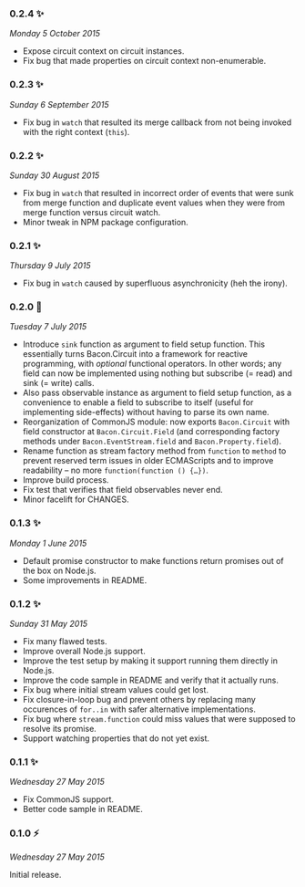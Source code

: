### 0.2.4 :sparkles:
_Monday 5 October 2015_

* Expose circuit context on circuit instances.
* Fix bug that made properties on circuit context non-enumerable.


### 0.2.3 :sparkles:
_Sunday 6 September 2015_

* Fix bug in `watch` that resulted its merge callback from not being invoked with the right context (`this`).


### 0.2.2 :sparkles:
_Sunday 30 August 2015_

* Fix bug in `watch` that resulted in incorrect order of events that were sunk from merge function and duplicate event values when they were from merge function versus circuit watch.
* Minor tweak in NPM package configuration.


### 0.2.1 :sparkles:
_Thursday 9 July 2015_

* Fix bug in `watch` caused by superfluous asynchronicity (heh the irony).


### 0.2.0 :dizzy:
_Tuesday 7 July 2015_

* Introduce `sink` function as argument to field setup function. This essentially turns Bacon.Circuit into a framework for reactive programming, with *optional* functional operators. In other words; any field can now be implemented using nothing but subscribe (= read) and sink (= write) calls.
* Also pass observable instance as argument to field setup function, as a convenience to enable a field to subscribe to itself (useful for implementing side-effects) without having to parse its own name.
* Reorganization of CommonJS module: now exports `Bacon.Circuit` with field constructor at `Bacon.Circuit.Field` (and corresponding factory methods under `Bacon.EventStream.field` and `Bacon.Property.field`).
* Rename function as stream factory method from `function` to `method` to prevent reserved term issues in older ECMAScripts and to improve readability – no more `function(function () {…})`.
* Improve build process.
* Fix test that verifies that field observables never end.
* Minor facelift for CHANGES.


### 0.1.3 :sparkles:
_Monday 1 June 2015_

* Default promise constructor to make functions return promises out of the box on Node.js.
* Some improvements in README.


### 0.1.2 :sparkles:
_Sunday 31 May 2015_

* Fix many flawed tests.
* Improve overall Node.js support.
* Improve the test setup by making it support running them directly in Node.js.
* Improve the code sample in README and verify that it actually runs.
* Fix bug where initial stream values could get lost.
* Fix closure-in-loop bug and prevent others by replacing many occurences of `for..in` with safer alternative implementations.
* Fix bug where `stream.function` could miss values that were supposed to resolve its promise.
* Support watching properties that do not yet exist.


### 0.1.1 :sparkles:
_Wednesday 27 May 2015_

* Fix CommonJS support.
* Better code sample in README.


### 0.1.0 :zap:
_Wednesday 27 May 2015_

Initial release.
